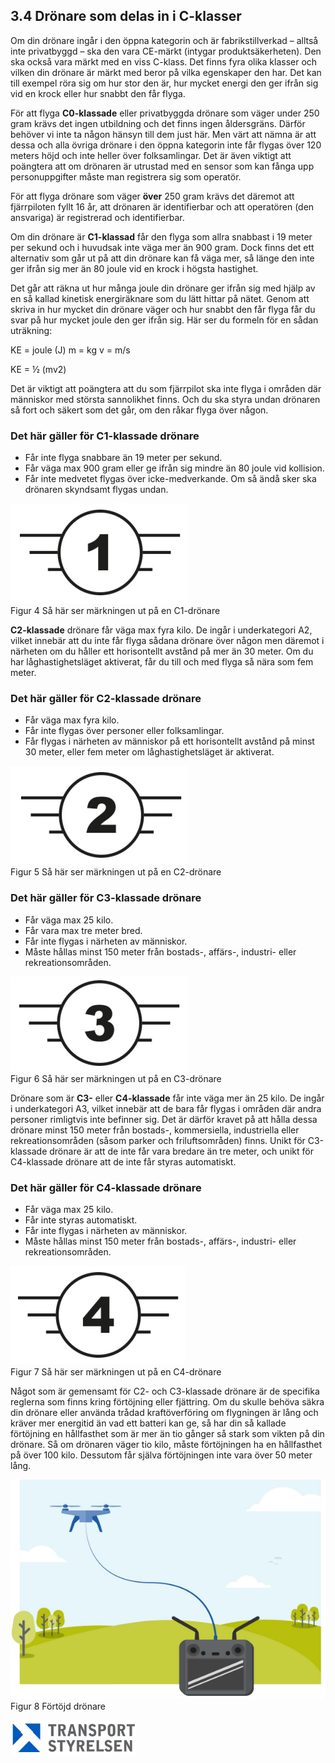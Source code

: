 ## 3.4 Drönare som delas in i C-klasser

Om din drönare ingår i den öppna kategorin och är fabrikstillverkad – alltså inte privatbyggd – ska den vara CE-märkt (intygar produktsäkerheten). Den ska också vara märkt med en viss C-klass. Det finns fyra olika klasser och vilken din drönare är märkt med beror på vilka egenskaper den har. Det kan till exempel röra sig om hur stor den är, hur mycket energi den ger ifrån sig vid en krock eller hur snabbt den får flyga.

För att flyga **C0-klassade** eller privatbyggda drönare som väger under 250 gram krävs det ingen utbildning och det finns ingen åldersgräns. Därför behöver vi inte ta någon hänsyn till dem just här. Men värt att nämna är att dessa och alla övriga drönare i den öppna kategorin inte får flygas över 120 meters höjd och inte heller över folksamlingar. Det är även viktigt att poängtera att om drönaren är utrustad med en sensor som kan fånga upp personuppgifter måste man registrera sig som operatör.

För att flyga drönare som väger **över** 250 gram krävs det däremot att fjärrpiloten fyllt 16 år, att drönaren är identifierbar och att operatören (den ansvariga) är registrerad och identifierbar.

Om din drönare är **C1-klassad** får den flyga som allra snabbast i 19 meter per sekund och i huvudsak inte väga mer än 900 gram. Dock finns det ett alternativ som går ut på att din drönare kan få väga mer, så länge den inte ger ifrån sig mer än 80 joule vid en krock i högsta hastighet.

Det går att räkna ut hur många joule din drönare ger ifrån sig med hjälp av en så kallad kinetisk energiräknare som du lätt hittar på nätet. Genom att skriva in hur mycket din drönare väger och hur snabbt den får flyga får du svar på hur mycket joule den ger ifrån sig. Här ser du formeln för en sådan uträkning:

KE = joule (J)
m = kg
v = m/s

KE = ½ (mv2)

Det är viktigt att poängtera att du som fjärrpilot ska inte flyga i områden där människor med största sannolikhet finns. Och du ska styra undan drönaren så fort och säkert som det går, om den råkar flyga över någon.

### Det här gäller för C1-klassade drönare

* Får inte flyga snabbare än 19 meter per sekund.
* Får väga max 900 gram eller ge ifrån sig mindre än 80 joule vid kollision.
* Får inte medvetet flygas över icke-medverkande. Om så ändå sker ska drönaren skyndsamt flygas undan.

![Figur 4 Så här ser märkningen ut på en C1-drönare](./A1A3_SE-sv/Figur_004.png)  
Figur 4 Så här ser märkningen ut på en C1-drönare

**C2-klassade** drönare får väga max fyra kilo. De ingår i underkategori A2, vilket innebär att du inte får flyga sådana drönare över någon men däremot i närheten om du håller ett horisontellt avstånd på mer än 30 meter. Om du har låghastighetsläget aktiverat, får du till
och med flyga så nära som fem meter.

### Det här gäller för C2-klassade drönare

* Får väga max fyra kilo.
* Får inte flygas över personer eller folksamlingar.
* Får flygas i närheten av människor på ett horisontellt avstånd på minst 30 meter, eller fem meter om låghastighetsläget är aktiverat.

![Figur 5 Så här ser märkningen ut på en C2-drönare](./A1A3_SE-sv/Figur_005.png)  
Figur 5 Så här ser märkningen ut på en C2-drönare

### Det här gäller för C3-klassade drönare

* Får väga max 25 kilo.
* Får vara max tre meter bred.
* Får inte flygas i närheten av människor.
* Måste hållas minst 150 meter från bostads-, affärs-, industri- eller rekreationsområden.

![Figur 6 Så här ser märkningen ut på en C3-drönare](./A1A3_SE-sv/Figur_006.png)  
Figur 6 Så här ser märkningen ut på en C3-drönare

Drönare som är **C3-** eller **C4-klassade** får inte väga mer än 25 kilo. De ingår i underkategori A3, vilket innebär att de bara får flygas i områden där andra personer rimligtvis inte befinner sig. Det är därför kravet på att hålla dessa drönare minst 150 meter från bostads-, kommersiella, industriella eller rekreationsområden (såsom parker och friluftsområden) finns. Unikt för C3-klassade drönare är att de inte får vara bredare än tre meter, och unikt för C4-klassade
drönare att de inte får styras automatiskt.

### Det här gäller för C4-klassade drönare

* Får väga max 25 kilo.
* Får inte styras automatiskt.
* Får inte flygas i närheten av människor.
* Måste hållas minst 150 meter från bostads-, affärs-,
industri- eller rekreationsområden.

![Figur 7 Så här ser märkningen ut på en C4-drönare](./A1A3_SE-sv/Figur_007.png)  
Figur 7 Så här ser märkningen ut på en C4-drönare

Något som är gemensamt för C2- och C3-klassade drönare är de specifika reglerna som finns kring förtöjning eller fjättring. Om du skulle behöva säkra din drönare eller använda trådad kraftöverföring om flygningen är lång och kräver mer energitid än vad ett batteri kan ge, så har din så kallade förtöjning en hållfasthet som är mer än tio gånger så stark som vikten på din drönare. Så om drönaren väger tio kilo, måste förtöjningen ha en hållfasthet på över 100 kilo. Dessutom får själva förtöjningen inte vara över 50 meter lång.

![Figur 8 Förtöjd drönare](./A1A3_SE-sv/Figur_008.png)  
Figur 8 Förtöjd drönare

![Transport Styrelsen](./images/Logga.png)  
